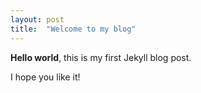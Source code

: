 ```yaml
---
layout: post
title:  "Welcome to my blog"
---
```

**Hello world**, this is my first Jekyll blog post.

I hope you like it!
